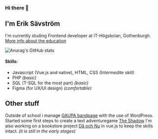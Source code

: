 ### Hi there 👋
## I'm Erik Sävström

I'm currently studing Frontend developer at IT-Högskolan, Gothenburgh.
[More info about the education](https://www.iths.se/courses/frontend/)


![Anurag's GitHub stats](https://github-readme-stats.vercel.app/api?username=JerkaSav&show_icons=true&theme=radical)


#### Skills:
- Javascript (Vue.js and native), HTML, CSS  *(Intermedite skill)*
- PHP *(basic)*
- SQL (T-SQL for the most part) *(basic)*
- Figma (for UX/UI design) *(comfortable)*


## Other stuff
Outside of school i manage [GAUPA bandpage](https://gaupaband.com/) with the use of WordPress.
Started some first steps to create a text adventuregame [The Shadow](https://www.figma.com/file/xZSrUHlyfyhgVFspH0W5F1/The-Shadow?node-id=0%3A1)
I'm also working on a bookstore project [Då och Nu](https://github.com/JerkaSav/do-och-nu) in vue.js to keep the skills intact. *(it is still in the early stages)*
